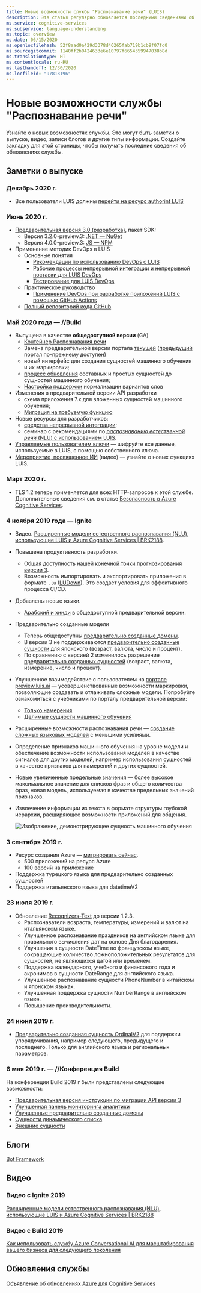 ```yaml
---
title: Новые возможности службы "Распознавание речи" (LUIS)
description: Эта статья регулярно обновляется последними сведениями об API Распознавания речи в Azure Cognitive Services.
ms.service: cognitive-services
ms.subservice: language-understanding
ms.topic: overview
ms.date: 06/15/2020
ms.openlocfilehash: 52f8aad0a429d3378d46265fab719b1cb9f07fd0
ms.sourcegitcommit: 1140ff2b0424633e6e10797f6654359947038b8d
ms.translationtype: HT
ms.contentlocale: ru-RU
ms.lasthandoff: 12/30/2020
ms.locfileid: "97813196"
---
```

# <a name="whats-new-in-language-understanding"></a>Новые возможности службы "Распознавание речи"

Узнайте о новых возможностях службы. Это могут быть заметки о выпуске, видео, записи блогов и другие типы информации. Создайте закладку для этой страницы, чтобы получать последние сведения об обновлениях службы.

## <a name="release-notes"></a>Заметки о выпуске

### <a name="december-2020"></a>Декабрь 2020 г.

* Все пользователи LUIS должны [перейти на ресурс authorint LUIS](luis-migration-authoring.md)

### <a name="june-2020"></a>Июнь 2020 г.

* [Предварительная версия 3.0 (разработка)](luis-migration-authoring-entities.md), пакет SDK:
    * Версия 3.2.0-preview.3: [.NET — NuGet](https://www.nuget.org/packages/Microsoft.Azure.CognitiveServices.Language.LUIS.Authoring/)
    * Версия 4.0.0-preview.3: [JS — NPM](https://www.npmjs.com/package/@azure/cognitiveservices-luis-authoring)
* Применение методик DevOps в LUIS
    * Основные понятия
        * [Рекомендации по использованию DevOps с LUIS](luis-concept-devops-sourcecontrol.md)
        * [Рабочие процессы непрерывной интеграции и непрерывной поставки для LUIS DevOps](luis-concept-devops-automation.md)
        * [Тестирование для LUIS DevOps](luis-concept-devops-testing.md)
    * Практическое руководство
        * [Применение DevOps при разработке приложений LUIS с помощью GitHub Actions](luis-how-to-devops-with-github.md)
    * [Полный репозиторий кода GitHub](https://github.com/Azure-Samples/LUIS-DevOps-Template)

### <a name="may-2020---build"></a>Май 2020 года — //Build

* Выпущена в качестве **общедоступной версии** (GA)
    * [Контейнер Распознавания речи](luis-container-howto.md)
    * Замена предварительной версии портала [текущей](https://www.luis.ai) ([предыдущий](https://previous.luis.ai) портал по-прежнему доступен)
    * новый интерфейс для создания сущностей машинного обучения и их маркировки;
    * [процесс обновления](migrate-from-composite-entity.md) составных и простых сущностей до сущностей машинного обучения;
    * [Настройка поддержки](how-to-application-settings-portal.md) нормализации вариантов слов
* Изменения в предварительной версии API разработки
    * схема приложения 7.x для вложенных сущностей машинного обучения;
    * [Миграция на требуемую функцию](luis-migration-authoring-entities.md#api-change-constraint-replaced-with-required-feature)
* Новые ресурсы для разработчиков:
    * [средства непрерывной интеграции](developer-reference-resource.md#continuous-integration-tools);
    * семинар с рекомендациями по [_распознаванию естественной речи_ (NLU) с использованием LUIS](developer-reference-resource.md#workshops).
* [Управляемые пользователем ключи](luis-encryption-of-data-at-rest.md) — шифруйте все данные, используемые в LUIS, с помощью собственного ключа.
* [Мероприятие, посвященное ИИ](https://channel9.msdn.com/Shows/AI-Show/New-Features-in-Language-Understanding) (видео) — узнайте о новых функциях LUIS.



### <a name="march-2020"></a>Март 2020 г.

* TLS 1.2 теперь применяется для всех HTTP-запросов к этой службе. Дополнительные сведения см. в статье [Безопасность в Azure Cognitive Services](../cognitive-services-security.md).

### <a name="november-4-2019---ignite"></a>4 ноября 2019 года — Ignite

* Видео. [Расширенные модели естественного распознавания (NLU), использующие LUIS и Azure Cognitive Services | BRK2188](https://www.youtube.com/watch?v=JdJEV2jV0_Y).

* Повышена продуктивность разработки.
    * Общая доступность нашей [конечной точки прогнозирования версии 3](luis-migration-api-v3.md).
    * Возможность импортировать и экспортировать приложения в формате `.lu` ([LUDown](https://github.com/microsoft/botbuilder-tools/tree/master/packages/Ludown)). Это создает условия для эффективного процесса CI/CD.
* Добавлены новые языки.
    * [Арабский и хинди](luis-language-support.md) в общедоступной предварительной версии.
* Предварительно созданные модели
    * Теперь общедоступны [предварительно созданные домены](luis-reference-prebuilt-domains.md).
    * В версии 3 не поддерживаются [предварительно созданные сущности](luis-reference-prebuilt-entities.md#japanese-entity-support) для японского (возраст, валюта, число и процент).
    * По сравнению с версией 2 изменилось разрешение [предварительно созданных сущностей](luis-reference-prebuilt-entities.md#italian-entity-support) (возраст, валюта, измерение, число и процент).
* Улучшенное взаимодействие с пользователем на [портале preview.luis.ai](https://preview.luis.ai) — усовершенствованные возможности маркировки, позволяющие создавать и отлаживать сложные модели. Попробуйте ознакомиться с учебниками по порталу предварительной версии:
    * [Только намерения](tutorial-intents-only.md)
    * [Делимые сущности машинного обучения](tutorial-machine-learned-entity.md)
* Расширенные возможности распознавания речи — [создание сложных языковых моделей](luis-concept-entity-types.md) с меньшими усилиями.
* Определение признаков машинного обучения на уровне модели и обеспечение возможности использования моделей в качестве сигналов для других моделей, например использования сущностей в качестве признаков для намерений и других сущностей.
* Новые увеличенные [предельные значения](luis-limits.md) — более высокое максимальное значение для списков фраз и общего количества фраз, новая модель, используемая в качестве предельных значений признаков.
* Извлечение информации из текста в формате структуры глубокой иерархии, расширяющее возможности приложений для общения.

    ![Изображение, демонстрирующее сущность машинного обучения](./media/whats-new/deep-entity-extraction-example.png)

### <a name="september-3-2019"></a>3 сентября 2019 г.

* Ресурс создания Azure — [мигрировать сейчас](luis-migration-authoring.md).
    * 500 приложений на ресурс Azure
    * 100 версий на приложение
* Поддержка турецкого языка для предварительно созданных сущностей
* Поддержка итальянского языка для datetimeV2

### <a name="july-23-2019"></a>23 июля 2019 г.

* Обновление [Recognizers-Text](https://github.com/microsoft/Recognizers-Text/releases/tag/dotnet-v1.2.3) до версии 1.2.3.
    * Распознаватели возраста, температуры, измерений и валют на итальянском языке.
    * Улучшенное распознавание праздников на английском языке для правильного вычисления дат на основе Дня благодарения.
    * Улучшения в сущности DateTime во французском языке, сокращающие количество ложноположительных результатов для сущностей, не являющихся датой или временем.
    * Поддержка календарного, учебного и финансового года и акронимов в сущности DateRange для английского языка.
    * Улучшенное распознавание сущности PhoneNumber в китайском и японском языках.
    * Улучшенная поддержка сущности NumberRange в английском языке.
    * Повышение производительности.

### <a name="june-24-2019"></a>24 июня 2019 г.

* [Предварительно созданная сущность OrdinalV2](luis-reference-prebuilt-ordinal-v2.md) для поддержки упорядочивания, например следующего, предыдущего и последнего. Только для английского языка и региональных параметров.

### <a name="may-6-2019---build-conference"></a>6 мая 2019 г. — //Конференция Build

На конференции Build 2019 г были представлены следующие возможности:

* [Предварительная версия инструкции по миграции API версии 3](luis-migration-api-v3.md)
* [Улучшенная панель мониторинга аналитики](luis-how-to-use-dashboard.md)
* [Улучшенные предварительно созданные домены](luis-reference-prebuilt-domains.md)
* [Сущности динамического списка](schema-change-prediction-runtime.md#dynamic-lists-passed-in-at-prediction-time)
* [Внешние сущности](schema-change-prediction-runtime.md#external-entities-passed-in-at-prediction-time)

## <a name="blogs"></a>Блоги

[Bot Framework](https://blog.botframework.com/)

## <a name="videos"></a>Видео

### <a name="2019-ignite-videos"></a>Видео с Ignite 2019

[Расширенные модели естественного распознавания (NLU), использующие LUIS и Azure Cognitive Services | BRK2188](https://www.youtube.com/watch?v=JdJEV2jV0_Y)

### <a name="2019-build-videos"></a>Видео с Build 2019

[Как использовать службу Azure Conversational AI для масштабирования вашего бизнеса для следующего поколения](https://www.youtube.com/watch?v=_k97jd-csuk&feature=youtu.be)

## <a name="service-updates"></a>Обновления службы

[Объявление об обновлениях Azure для Cognitive Services](https://azure.microsoft.com/updates/?product=cognitive-services)
